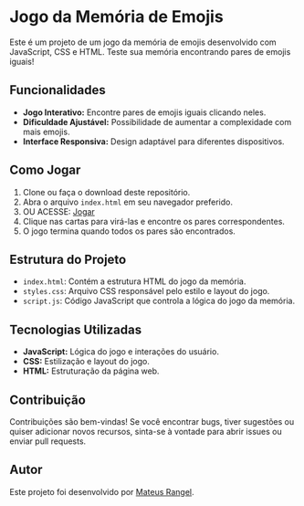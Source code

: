 # Jogo da Memória de Emojis

Este é um projeto de um jogo da memória de emojis desenvolvido com JavaScript, CSS e HTML. Teste sua memória encontrando pares de emojis iguais!

## Funcionalidades

- **Jogo Interativo:** Encontre pares de emojis iguais clicando neles.
- **Dificuldade Ajustável:** Possibilidade de aumentar a complexidade com mais emojis.
- **Interface Responsiva:** Design adaptável para diferentes dispositivos.

## Como Jogar

1. Clone ou faça o download deste repositório.
2. Abra o arquivo `index.html` em seu navegador preferido.
3. OU ACESSE: <a href="https://silver-ganache-0ce663.netlify.app/">Jogar</a>
4. Clique nas cartas para virá-las e encontre os pares correspondentes.
5. O jogo termina quando todos os pares são encontrados.
  

## Estrutura do Projeto

- `index.html`: Contém a estrutura HTML do jogo da memória.
- `styles.css`: Arquivo CSS responsável pelo estilo e layout do jogo.
- `script.js`: Código JavaScript que controla a lógica do jogo da memória.

## Tecnologias Utilizadas

- **JavaScript:** Lógica do jogo e interações do usuário.
- **CSS:** Estilização e layout do jogo.
- **HTML:** Estruturação da página web.

## Contribuição

Contribuições são bem-vindas! Se você encontrar bugs, tiver sugestões ou quiser adicionar novos recursos, sinta-se à vontade para abrir issues ou enviar pull requests.

## Autor

Este projeto foi desenvolvido por [Mateus Rangel](https://github.com/MateusRangel1101).


